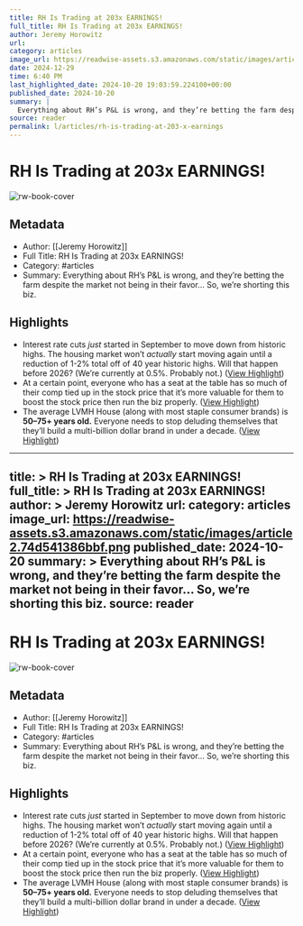 ```yaml
---
title: RH Is Trading at 203x EARNINGS!
full_title: RH Is Trading at 203x EARNINGS!
author: Jeremy Horowitz
url: 
category: articles
image_url: https://readwise-assets.s3.amazonaws.com/static/images/article2.74d541386bbf.png
date: 2024-12-29
time: 6:40 PM
last_highlighted_date: 2024-10-20 19:03:59.224100+00:00
published_date: 2024-10-20
summary: |
  Everything about RH’s P&L is wrong, and they’re betting the farm despite the market not being in their favor... So, we’re shorting this biz.
source: reader
permalink: l/articles/rh-is-trading-at-203-x-earnings
---
```

# RH Is Trading at 203x EARNINGS!

![rw-book-cover](https://readwise-assets.s3.amazonaws.com/static/images/article2.74d541386bbf.png)

## Metadata
- Author: [[Jeremy Horowitz]]
- Full Title: RH Is Trading at 203x EARNINGS!
- Category: #articles
- Summary: Everything about RH’s P&L is wrong, and they’re betting the farm despite the market not being in their favor... So, we’re shorting this biz.

## Highlights
- Interest rate cuts *just* started in September to move down from historic highs. The housing market won’t *actually* start moving again until a reduction of 1-2% total off of 40 year historic highs. Will that happen before 2026? (We’re currently at 0.5%. Probably not.) ([View Highlight](https://read.readwise.io/read/01janmphcdqka88t98h3gjcrmj))
- At a certain point, everyone who has a seat at the table has so much of their comp tied up in the stock price that it’s more valuable for them to boost the stock price then run the biz properly. ([View Highlight](https://read.readwise.io/read/01janmvxwm6jx6btnjj08d9czp))
- The average LVMH House (along with most staple consumer brands) is **50–75+ years old.** Everyone needs to stop deluding themselves that they’ll build a multi-billion dollar brand in under a decade. ([View Highlight](https://read.readwise.io/read/01jann15zh7egc7qrajhnp3my2))


---
title: >
  RH Is Trading at 203x EARNINGS!
full_title: >
  RH Is Trading at 203x EARNINGS!
author: >
  Jeremy Horowitz
url: 
category: articles
image_url: https://readwise-assets.s3.amazonaws.com/static/images/article2.74d541386bbf.png
published_date: 2024-10-20
summary: >
  Everything about RH’s P&L is wrong, and they’re betting the farm despite the market not being in their favor... So, we’re shorting this biz.
source: reader
---
# RH Is Trading at 203x EARNINGS!

![rw-book-cover](https://readwise-assets.s3.amazonaws.com/static/images/article2.74d541386bbf.png)

## Metadata
- Author: [[Jeremy Horowitz]]
- Full Title: RH Is Trading at 203x EARNINGS!
- Category: #articles
- Summary: Everything about RH’s P&L is wrong, and they’re betting the farm despite the market not being in their favor... So, we’re shorting this biz.

## Highlights
- Interest rate cuts *just* started in September to move down from historic highs. The housing market won’t *actually* start moving again until a reduction of 1-2% total off of 40 year historic highs. Will that happen before 2026? (We’re currently at 0.5%. Probably not.) ([View Highlight](https://read.readwise.io/read/01janmphcdqka88t98h3gjcrmj))
- At a certain point, everyone who has a seat at the table has so much of their comp tied up in the stock price that it’s more valuable for them to boost the stock price then run the biz properly. ([View Highlight](https://read.readwise.io/read/01janmvxwm6jx6btnjj08d9czp))
- The average LVMH House (along with most staple consumer brands) is **50–75+ years old.** Everyone needs to stop deluding themselves that they’ll build a multi-billion dollar brand in under a decade. ([View Highlight](https://read.readwise.io/read/01jann15zh7egc7qrajhnp3my2))



